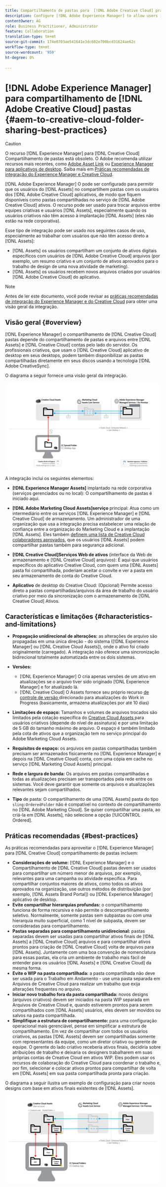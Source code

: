 ```yaml
---
title: Compartilhamento de pastas para  [!DNL Adobe Creative Cloud] práticas recomendadas
description: Configure [!DNL Adobe Experience Manager] to allow users in [!DNL Experience Manager Assets] para trocar pastas com usuários do Adobe Creative Cloud (CC).
contentOwner: AG
role: Business Practitioner, Administrator
feature: Collaboration
translation-type: tm+mt
source-git-commit: 174e0703ae541641e3dc602e700bcd31624ae62c
workflow-type: tm+mt
source-wordcount: '959'
ht-degree: 0%

---
```



# [!DNL Adobe Experience Manager] para compartilhamento de  [!DNL Adobe Creative Cloud] pastas  {#aem-to-creative-cloud-folder-sharing-best-practices}

>[!CAUTION]
>
>O recurso [!DNL Experience Manager] para [!DNL Creative Cloud] Compartilhamento de pastas está obsoleto. O Adobe recomenda utilizar recursos mais recentes, como [Adobe Asset Link](https://helpx.adobe.com/enterprise/admin-guide.html/enterprise/using/adobe-asset-link.ug.html) ou [Experience Manager para aplicativos de desktop](https://experienceleague.adobe.com/docs/experience-manager-desktop-app/using/using.html). Saiba mais em [Práticas recomendadas de integração do Experience Manager e Creative Cloud](/help/assets/aem-cc-integration-best-practices.md).

[!DNL Adobe Experience Manager] O pode ser configurado para permitir que os usuários do  [!DNL Assets] no compartilhem pastas com os usuários dos  [!DNL Adobe Creative Cloud] aplicativos, de modo que fiquem disponíveis como pastas compartilhadas no serviço de  [!DNL Adobe Creative Cloud] ativos. O recurso pode ser usado para trocar arquivos entre equipes criativas e usuários [!DNL Assets], especialmente quando os usuários criativos não têm acesso à implantação [!DNL Assets] (eles não estão na rede corporativa).

Esse tipo de integração pode ser usado nos seguintes casos de uso, especialmente ao trabalhar com usuários que não têm acesso direto a [!DNL Assets]:

* [!DNL Assets] os usuários compartilham um conjunto de ativos digitais específicos com usuários de  [!DNL Adobe Creative Cloud] arquivos (por exemplo, um resumo criativo e um conjunto de ativos aprovados para o trabalho de design de uma nova atividade de marketing).
* [!DNL Assets] os usuários recebem novos arquivos criados por usuários  [!DNL Adobe Creative Cloud] do aplicativo.

>[!NOTE]
>
>Antes de ler este documento, você pode revisar as [práticas recomendadas de integração do Experience Manager e do Creative Cloud](/help/assets/aem-cc-integration-best-practices.md) para obter uma visão geral da integração.

## Visão geral {#overview}

[!DNL Experience Manager] o compartilhamento de  [!DNL Creative Cloud] pastas depende do compartilhamento de pastas e arquivos entre  [!DNL Assets] e  [!DNL Creative Cloud] contas pelo lado do servidor. Os profissionais criativos, que usam o [!DNL Creative Cloud] aplicativo de desktop em seus desktops, podem também disponibilizar as pastas compartilhadas diretamente em seus discos usando a tecnologia [!DNL Adobe CreativeSync].

O diagrama a seguir fornece uma visão geral da integração.

![chlimage_1-179](assets/chlimage_1-406.png)

A integração inclui os seguintes elementos:

* **[!DNL Experience Manager Assets]** implantado na rede corporativa (serviços gerenciados ou no local): O compartilhamento de pastas é iniciado aqui.
* **[!DNL Adobe Marketing Cloud Assets]serviço** principal: Atua como um intermediário entre os serviços  [!DNL Experience Manager] e  [!DNL Creative Cloud] de armazenamento. Um administrador de uma organização que usa a integração precisa estabelecer uma relação de confiança entre a organização do Marketing Cloud e a implantação [!DNL Assets]. Eles também [definem uma lista de Creative Cloud colaboradores aprovados](https://experienceleague.adobe.com/docs/core-services/interface/assets/t-admin-add-cc-user.html), que os usuários [!DNL Assets] podem compartilhar pastas também para segurança adicional.

* **[!DNL Creative Cloud]Serviços Web de ativos**  (interface da Web de armazenamento e  [!DNL Creative Cloud] arquivos): É aqui que usuários específicos do aplicativo Creative Cloud, com quem uma  [!DNL Assets] pasta foi compartilhada, poderiam aceitar o convite e ver a pasta em seu armazenamento de conta do Creative Cloud.
* **Aplicativo** de desktop do Creative Cloud: (Opcional) Permite acesso direto a pastas compartilhadas/arquivos da área de trabalho do usuário criativo por meio da sincronização com o armazenamento de  [!DNL Creative Cloud] Ativos.

## Características e limitações {#characteristics-and-limitations}

* **Propagação unidirecional de alterações:** as alterações de arquivo são propagadas em uma única direção - do sistema ([!DNL Experience Manager] ou  [!DNL Creative Cloud Assets]), onde o ativo foi criado originalmente (carregado). A integração não oferece uma sincronização bidirecional totalmente automatizada entre os dois sistemas.
* **Versões:**

   * [!DNL Experience Manager] O cria apenas versões de um ativo em atualizações se o arquivo tiver sido originado  [!DNL Experience Manager] e for atualizado lá.
   * [!DNL Creative Cloud] O Assets fornece seu próprio recurso  [de controle de versão ](https://helpx.adobe.com/creative-cloud/help/versioning-faq.html) direcionado para atualizações do Work in Progress (basicamente, armazena atualizações por até 10 dias)

* **Limitações de espaço:** Tamanhos e volumes de arquivos trocados são limitados pela cotação específica do  [Creative Cloud Assets ](https://helpx.adobe.com/creative-cloud/kb/file-storage-quota.html) para usuários criativos (depende do nível de assinatura) e por uma limitação de 5 GB do tamanho máximo de arquivo. O espaço é também limitado pela cota de ativos que a organização tem no serviço principal do Adobe Marketing Cloud Assets.

* **Requisitos de espaço:** os arquivos em pastas compartilhadas também precisam ser armazenados fisicamente no  [!DNL Experience Manager] e depois na  [!DNL Creative Cloud] conta, com uma cópia em cache no serviço  [!DNL Marketing Cloud Assets] principal.
* **Rede e largura de banda:** Os arquivos em pastas compartilhadas e todas as atualizações precisam ser transportados pela rede entre os sistemas. Você deve garantir que somente os arquivos e atualizações relevantes sejam compartilhados.
* **Tipo** de pasta: O compartilhamento de uma  [!DNL Assets] pasta do tipo  `sling:OrderedFolder` não é compatível no contexto de compartilhamento no  [!DNL Adobe Marketing Cloud]. Se quiser compartilhar uma pasta, ao criá-la em [!DNL Assets], não selecione a opção [!UICONTROL Ordered].

## Práticas recomendadas {#best-practices}

As práticas recomendadas para aproveitar o [!DNL Experience Manager] para [!DNL Creative Cloud] compartilhamento de pastas incluem:

* **Considerações de volume:** [!DNL Experience Manager] e o Compartilhamento de  [!DNL Creative Cloud] pastas devem ser usados para compartilhar um número menor de arquivos, por exemplo, relevantes para uma campanha ou atividade específica. Para compartilhar conjuntos maiores de ativos, como todos os ativos aprovados na organização, use outros métodos de distribuição (por exemplo, [!DNL Assets Brand Portal]) ou [!DNL Experience Manager] aplicativo de desktop.
* **Evite compartilhar hierarquias profundas:** o compartilhamento funciona de forma recursiva e não permite o descompartilhamento seletivo. Normalmente, somente pastas sem subpastas ou com uma hierarquia muito superficial, como 1 nível de subpasta, devem ser consideradas para compartilhamento.
* **Pastas separadas para compartilhamento unidirecional:** pastas separadas devem ser usadas para compartilhar ativos finais de  [!DNL Assets] a  [!DNL Creative Cloud] arquivos e para compartilhar ativos prontos para criação de  [!DNL Creative Cloud] volta de arquivos para  [!DNL Assets]. Juntamente com uma boa convenção de nomenclatura para essas pastas, ela cria um ambiente de trabalho mais fácil de entender para os usuários [!DNL Assets] e [!DNL Creative Cloud] da mesma forma.
* **Evite o WIP na pasta compartilhada:** a pasta compartilhada não deve ser usada para o Trabalho em Andamento - use uma pasta separada em Arquivos de Creative Cloud para realizar um trabalho que exija alterações frequentes no arquivo.
* **Iniciar novo trabalho fora da pasta compartilhada:** novos designs (arquivos criativos) devem ser iniciados na pasta WIP separada em Arquivos de Creative Cloud e, quando estiverem prontos para serem compartilhados com  [!DNL Assets] usuários, eles devem ser movidos ou salvos na pasta compartilhada.
* **Simplifique a estrutura de compartilhamento:** para uma configuração operacional mais gerenciável, pense em simplificar a estrutura de compartilhamento. Em vez de compartilhar com todos os usuários criativos, as pastas [!DNL Assets] devem ser compartilhadas somente com representantes da equipe, como um diretor criativo ou gerente de equipe. O gerente do lado criativo receberia ativos finais, decidiria sobre atribuições de trabalho e deixaria os designers trabalharem em suas próprias contas de Creative Cloud em ativos WIP. Eles podem usar os recursos de colaboração do Creative Cloud para coordenar o trabalho e, por fim, selecionar e colocar ativos prontos para compartilhar de volta em [!DNL Assets] em sua pasta compartilhada pronta para criação.

O diagrama a seguir ilustra um exemplo de configuração para criar novos designs com base em ativos finais existentes de [!DNL Assets].

![chlimage_1-180](assets/chlimage_1-407.png)
